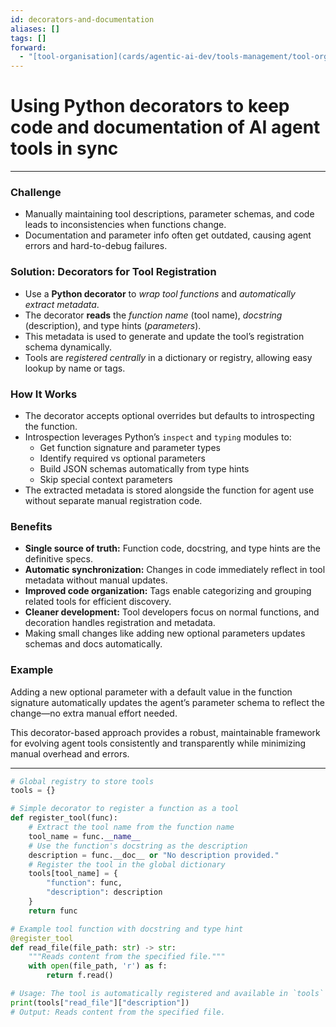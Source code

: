 ```yaml
---
id: decorators-and-documentation
aliases: []
tags: []
forward:
  - "[tool-organisation](cards/agentic-ai-dev/tools-management/tool-organisation.md)"
---
```


# Using Python decorators to keep code and documentation of AI agent tools in sync

---

### Challenge

- Manually maintaining tool descriptions, parameter schemas, and code leads to inconsistencies when functions change.
- Documentation and parameter info often get outdated, causing agent errors and hard-to-debug failures.

### Solution: Decorators for Tool Registration

- Use a **Python decorator** to _wrap tool functions_ and _automatically extract metadata_.
- The decorator **reads** the _function name_ (tool name), _docstring_ (description), and type hints (_parameters_).
- This metadata is used to generate and update the tool’s registration schema dynamically.
- Tools are _registered centrally_ in a dictionary or registry, allowing easy lookup by name or tags.

### How It Works

- The decorator accepts optional overrides but defaults to introspecting the function.
- Introspection leverages Python’s `inspect` and `typing` modules to:
  - Get function signature and parameter types
  - Identify required vs optional parameters
  - Build JSON schemas automatically from type hints
  - Skip special context parameters
- The extracted metadata is stored alongside the function for agent use without separate manual registration code.

### Benefits

- **Single source of truth:** Function code, docstring, and type hints are the definitive specs.
- **Automatic synchronization:** Changes in code immediately reflect in tool metadata without manual updates.
- **Improved code organization:** Tags enable categorizing and grouping related tools for efficient discovery.
- **Cleaner development:** Tool developers focus on normal functions, and decoration handles registration and metadata.
- Making small changes like adding new optional parameters updates schemas and docs automatically.

### Example

Adding a new optional parameter with a default value in the function signature automatically updates the agent’s parameter schema to reflect the change—no extra manual effort needed.

This decorator-based approach provides a robust, maintainable framework for evolving agent tools consistently and transparently while minimizing manual overhead and errors.

---

```py
# Global registry to store tools
tools = {}

# Simple decorator to register a function as a tool
def register_tool(func):
    # Extract the tool name from the function name
    tool_name = func.__name__
    # Use the function's docstring as the description
    description = func.__doc__ or "No description provided."
    # Register the tool in the global dictionary
    tools[tool_name] = {
        "function": func,
        "description": description
    }
    return func

# Example tool function with docstring and type hint
@register_tool
def read_file(file_path: str) -> str:
    """Reads content from the specified file."""
    with open(file_path, 'r') as f:
        return f.read()

# Usage: The tool is automatically registered and available in `tools`
print(tools["read_file"]["description"])
# Output: Reads content from the specified file.
```
